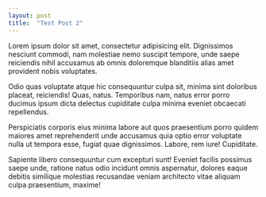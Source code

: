 ```yaml
---
layout: post
title:  "Test Post 2"
---
```


Lorem ipsum dolor sit amet, consectetur adipisicing elit. Dignissimos nesciunt commodi, nam molestiae nemo suscipit tempore, unde saepe reiciendis nihil accusamus ab omnis doloremque blanditiis alias amet provident nobis voluptates.

Odio quas voluptate atque hic consequuntur culpa sit, minima sint doloribus placeat, reiciendis! Quas, natus. Temporibus nam, natus error porro ducimus ipsum dicta delectus cupiditate culpa minima eveniet obcaecati repellendus.

Perspiciatis corporis eius minima labore aut quos praesentium porro quidem maiores amet reprehenderit unde accusamus quia optio error voluptate nulla ut tempora esse, fugiat quae dignissimos. Labore, rem iure! Cupiditate.

Sapiente libero consequuntur cum excepturi sunt! Eveniet facilis possimus saepe unde, ratione natus odio incidunt omnis aspernatur, dolores eaque debitis similique molestias recusandae veniam architecto vitae aliquam culpa praesentium, maxime!